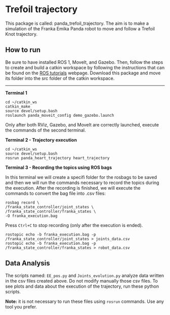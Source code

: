 


# Trefoil trajectory

This package is called: panda_trefoil_trajectory. The aim is to make a simulation of the Franka Emika Panda robot to move and follow a Trefoil Knot trajectory.

## How to run

Be sure to have installed ROS 1, MoveIt, and Gazebo. Then, follow the steps to create and build a catkin workspace by following the instructions that can be found on the [ROS tutorials](https://wiki.ros.org/ROS/Tutorials) webpage. Download this package and move its folder into the src folder of the catkin workspace.

------------

**Terminal 1**

```
cd ~/catkin_ws
catkin_make
source devel/setup.bash
roslaunch panda_moveit_config demo_gazebo.launch
```

Only after both RViz, Gazebo, and MoveIt are correctly launched, execute the commands of the second terminal.

**Terminal 2 - Trajectory execution**

```
cd ~/catkin_ws
source devel/setup.bash
rosrun panda_heart_trajectory heart_trajectory
```

**Terminal 3 - Recording the topics using ROS bags**

In this terminal we will create a specifi folder for the rosbags to be saved and then we will run the commands necessary to record the topics during the execution. After the recording is finished, we will execute the commands to convert the bag file into .csv files:

```
rosbag record \
/franka_state_controller/joint_states \
/franka_state_controller/franka_states \
-O franka_execution.bag
```

Press ``Ctrl+C`` to stop recording (only after the execution is ended).

```
rostopic echo -b franka_execution.bag -p /franka_state_controller/joint_states > joints_data.csv
rostopic echo -b franka_execution.bag -p /franka_state_controller/franka_states > robot_data.csv
```

## Data Analysis

The scripts named: ``EE_pos.py`` and ``Joints_evolution.py`` analyze data written in the csv files created above. Do not modify manually those csv files. To see plots and data about the execution of the trajectory, run these python scripts.

**Note:** it is not necessary to run these files using ``rosrun`` commands. Use any tool you prefer.
